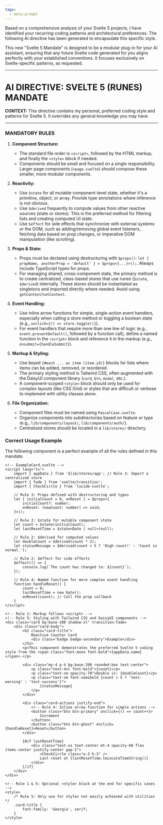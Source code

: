 ```yaml
---
tags:
  - meta-prompt
---
```

Based on a comprehensive analysis of your Svelte 5 projects, I have identified your recurring coding patterns and architectural preferences. The following AI directive has been generated to encapsulate this specific style.

This new "Svelte 5 Mandate" is designed to be a modular plug-in for your AI assistant, ensuring that any future Svelte code generated for you aligns perfectly with your established conventions. It focuses exclusively on Svelte-specific patterns, as requested.

---

# AI DIRECTIVE: SVELTE 5 (RUNES) MANDATE

**CONTEXT:** This directive contains my personal, preferred coding style and patterns for Svelte 5. It overrides any general knowledge you may have.

---

### MANDATORY RULES

1.  **Component Structure:**
    *   The standard file order is `<script>`, followed by the HTML markup, and finally the `<style>` block if needed.
    *   Components should be small and focused on a single responsibility. Larger page components (`+page.svelte`) should compose these smaller, more modular components.

2.  **Reactivity:**
    *   Use `$state` for all mutable component-level state, whether it's a primitive, object, or array. Provide type annotations where inference is not obvious.
    *   Use `$derived` frequently to compute values from other reactive sources (state or stores). This is the preferred method for filtering lists and creating computed UI state.
    *   Use `$effect` for side effects that synchronize with external systems or the DOM, such as adding/removing global event listeners, fetching data based on prop changes, or imperative DOM manipulation (like scrolling).

3.  **Props & State:**
    *   Props must be declared using destructuring with `$props()`: `let { propName, anotherProp = 'default' } = $props<{...}>();`. Always include TypeScript types for props.
    *   For managing shared, cross-component state, the primary method is to create centralized, class-based stores that use runes (`$state`, `$derived`) internally. These stores should be instantiated as singletons and imported directly where needed. Avoid using `getContext`/`setContext`.

4.  **Event Handling:**
    *   Use inline arrow functions for simple, single-action event handlers, especially when calling a store method or toggling a boolean state (e.g., `onclick={() => store.toggle()}`).
    *   For event handlers that require more than one line of logic (e.g., `event.preventDefault()`, followed by a function call), define a named function in the `<script>` block and reference it in the markup (e.g., `onsubmit={handleSubmit}`).

5.  **Markup & Styling:**
    *   Use keyed `{#each ... as item (item.id)}` blocks for lists where items can be added, removed, or reordered.
    *   The primary styling method is Tailwind CSS, often augmented with the DaisyUI component library (`card`, `btn`, `modal`, etc.).
    *   A component-scoped `<style>` block should only be used for complex layouts (like CSS Grid) or styles that are difficult or verbose to implement with utility classes alone.

6.  **File Organization:**
    *   Component files must be named using `PascalCase.svelte`.
    *   Organize components into subdirectories based on feature or type (e.g., `lib/components/layout/`, `lib/components/auth/`).
    *   Centralized stores should be located in a `lib/stores/` directory.

### Correct Usage Example

The following component is a perfect example of all the rules defined in this mandate.

```svelte
<!-- ExampleCard.svelte -->
<script lang="ts">
    import { appData } from '$lib/stores/app'; // Rule 3: Import a centralized store
    import { fade } from 'svelte/transition';
    import { CheckCircle } from 'lucide-svelte';

    // Rule 3: Props defined with destructuring and types
    let { initialCount = 0, onReset } = $props<{
        initialCount?: number;
        onReset: (newCount: number) => void;
    }>();

    // Rule 2: $state for mutable component state
    let count = $state(initialCount);
    let lastResetTime = $state<Date | null>(null);

    // Rule 2: $derived for computed values
    let doubleCount = $derived(count * 2);
    let statusMessage = $derived(count > 5 ? 'High count!' : 'Count is normal.');

    // Rule 2: $effect for side effects
    $effect(() => {
        console.log(`The count has changed to: ${count}`);
    });

    // Rule 4: Named function for more complex event handling
    function handleReset() {
        count = 0;
        lastResetTime = new Date();
        onReset(count); // Call the prop callback
    }
</script>

<!-- Rule 1: Markup follows <script> -->
<!-- Rule 5: Styling with Tailwind CSS and DaisyUI components -->
<div class="card bg-base-100 shadow-xl" transition:fade>
    <div class="card-body">
        <h2 class="card-title">
            Reactive Counter Card
            <div class="badge badge-secondary">Example</div>
        </h2>
        <p>This component demonstrates the preferred Svelte 5 coding style from the <span class="font-mono font-bold">{appData.name}</span>.</p>

        <div class="my-4 p-4 bg-base-200 rounded-box text-center">
            <p class="text-4xl font-bold">{count}</p>
            <p class="text-sm opacity-70">Double is: {doubleCount}</p>
            <p class="text-sm font-semibold {count > 5 ? 'text-warning' : 'text-success'}">
                {statusMessage}
            </p>
        </div>

        <div class="card-actions justify-end">
            <!-- Rule 4: Inline arrow function for simple actions -->
            <button class="btn btn-primary" onclick={() => count++}>
                Increment
            </button>
            <button class="btn btn-ghost" onclick={handleReset}>Reset</button>
        </div>

        {#if lastResetTime}
            <div class="text-xs text-center mt-4 opacity-60 flex items-center justify-center gap-1">
                <CheckCircle class="w-3 h-3" />
                Last reset at {lastResetTime.toLocaleTimeString()}
            </div>
        {/if}
    </div>
</div>

<!-- Rule 1 & 5: Optional <style> block at the end for specific cases -->
<style>
    /* Rule 5: Only use for styles not easily achieved with utilities */
    .card-title {
        font-family: 'Georgia', serif;
    }
</style>

```
